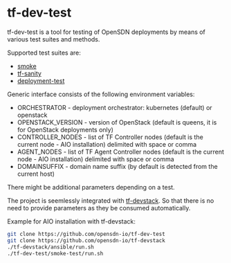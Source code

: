 # tf-dev-test

tf-dev-test is a tool for testing of OpenSDN deployments by means of various test suites and methods.

Supported test suites are:
- [smoke](https://github.com/opensdn-io/tf-dev-test/tree/master/smoke-test)
- [tf-sanity](https://github.com/opensdn-io/tf-dev-test/tree/master/tf-sanity)
- [deployment-test](https://github.com/opensdn-io/tf-dev-test/tree/master/deployment-test)

Generic interface consists of the following environment variables:
- ORCHESTRATOR      - deployment orchestrator: kubernetes (default) or openstack
- OPENSTACK_VERSION - version of OpenStack (default is queens, it is for OpenStack deployments only)
- CONTROLLER_NODES  - list of TF Controller nodes (default is the current node - AIO installation)
                      delimited with space or comma
- AGENT_NODES       - list of TF Agent Controller nodes (default is the current node - AIO installation)
                      delimited with space or comma
- DOMAINSUFFIX      - domain name suffix (by default is detected from the current host)

There might be additional parameters depending on a test.

The project is seemlessly integrated with [tf-devstack](https://github.com/opensdn-io/tf-devstack/tree/master). So that there is no need to provide parameters as they be consumed automatically.

Example for AIO installation with tf-devstack:

```bash
git clone https://github.com/opensdn-io/tf-dev-test
git clone https://github.com/opensdn-io/tf-devstack
./tf-devstack/ansible/run.sh
./tf-dev-test/smoke-test/run.sh
```
